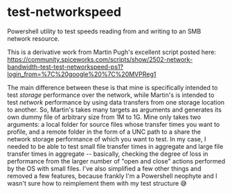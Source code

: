 # test-networkspeed
Powershell utility to test speeds reading from and writing to an SMB network resource.

This is a derivative work from Martin Pugh's excellent script posted here: https://community.spiceworks.com/scripts/show/2502-network-bandwidth-test-test-networkspeed-ps1?login_from=%7C%20google%20%7C%20MVPReg1

The main difference between these is that mine is specifically intended to test *storage* performance over the network, while Martin's is intended to test *network* performance by using data transfers from one storage location to another. So, Martin's takes many targets as arguments and generates its own dummy file of arbitrary size from 1M to 1G. Mine only takes two arguments: a local folder for source files whose transfer times you want to profile, and a remote folder in the form of a UNC path to a share the network storage performance of which you want to test. In my case, I needed to be able to test small file transfer times in aggregate and large file transfer times in aggregate -- basically, checking the degree of loss in performance from the larger number of "open and close" actions performed by the OS with small files. I've also simplified a few other things and removed a few features, because frankly I'm a Powershell neophyte and I wasn't sure how to reimplement them with my test structure 😅
